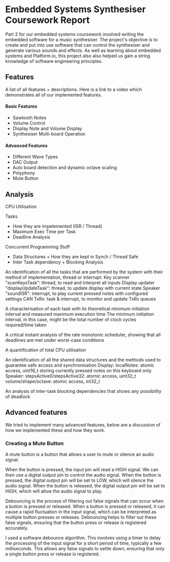 # Embedded Systems Synthesiser Coursework Report

Part 2 for our embedded systems coursework involved writing the embedded software for a music synthesiser. The project's objective is to create and put into use software that can control the synthesiser and generate various sounds and effects. As well as learning about embedded systems and Platform.io, this project also also helped us gain a string knowledge of software engineering principles.

## Features

A list of all features + descriptions. Here is a link to a video which demonstrates all of our implemented features.

#### Basic Features

- Sawtooth Notes
- Volume Control
- Display Note and Volume Display
- Synthesiser Multi-board Operation

#### Advanced Features

- Different Wave Types
- DAC Output
- Auto board detection and dynamic octave scaling
- Polyphony
- Mute Button

## Analysis

CPU Utilisation

Tasks

- How they are impelemented (ISR / Thread)
- Maximum Exec Time per Task
- Deadline Analysis

Concurrent Programming Stuff

- Data Structures + How they are kept in Synch / Thread Safe
- Inter Task dependency + Blocking Analysis

An identification of all the tasks that are performed by the system with their method of implementation, thread or interrupt:
Key scanner "scanKeysTask": thread, to read and interpret all inputs
Display updater "displayUpdateTask": thread, to update display with current state
Speaker "soundISR": interrupt, to play current pressed notes with configured settings
CAN TxRx: task & interrupt, to monitor and update TxRx queues

A characterisation of each task with its theoretical minimum initiation interval and measured maximum execution time
The minimum initiation interval, in this case, might be the total number of clock cycles required/time taken

A critical instant analysis of the rate monotonic scheduler, showing that all deadlines are met under worst-case conditions

A quantification of total CPU utilisation

An identification of all the shared data structures and the methods used to guarantee safe access and synchronisation
Display:
localNotes: atomic access, uint16_t storing currently pressed notes on this keyboard only
Speaker:
stepsActive0/stepsActive32: atomic access, uint32_t
volume/shape/octave: atomic access, int32_t

An analysis of inter-task blocking dependencies that shows any possibility of deadlock

## Advanced features

We tried to implement many advanced features, below are a discussion of how we implemented these and how they work.

### Creating a Mute Button

A mute button is a button that allows a user to mute or silence an audio signal.

When the button is pressed, the input pin will read a HIGH signal. We can then use a digital output pin to control the audio signal. When the button is pressed, the digital output pin will be set to LOW, which will silence the audio signal. When the button is released, the digital output pin will be set to HIGH, which will allow the audio signal to play.

Debouncing is the process of filtering out false signals that can occur when a button is pressed or released. When a button is pressed or released, it can cause a rapid fluctuation in the input signal, which can be interpreted as multiple button presses or releases. Debouncing helps to filter out these false signals, ensuring that the button press or release is registered accurately.

I used a software debounce algorithm. This involves using a timer to delay the processing of the input signal for a short period of time, typically a few milliseconds. This allows any false signals to settle down, ensuring that only a single button press or release is registered.
